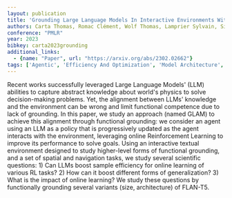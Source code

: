 ```yaml
---
layout: publication
title: 'Grounding Large Language Models In Interactive Environments With Online Reinforcement Learning'
authors: Carta Thomas, Romac Clément, Wolf Thomas, Lamprier Sylvain, Sigaud Olivier, Oudeyer Pierre-yves
conference: "PMLR"
year: 2023
bibkey: carta2023grounding
additional_links:
  - {name: "Paper", url: "https://arxiv.org/abs/2302.02662"}
tags: ['Agentic', 'Efficiency And Optimization', 'Model Architecture', 'RAG', 'Reinforcement Learning']
---
```

Recent works successfully leveraged Large Language Models' (LLM) abilities to capture abstract knowledge about world's physics to solve decision-making problems. Yet, the alignment between LLMs' knowledge and the environment can be wrong and limit functional competence due to lack of grounding. In this paper, we study an approach (named GLAM) to achieve this alignment through functional grounding: we consider an agent using an LLM as a policy that is progressively updated as the agent interacts with the environment, leveraging online Reinforcement Learning to improve its performance to solve goals. Using an interactive textual environment designed to study higher-level forms of functional grounding, and a set of spatial and navigation tasks, we study several scientific questions: 1) Can LLMs boost sample efficiency for online learning of various RL tasks? 2) How can it boost different forms of generalization? 3) What is the impact of online learning? We study these questions by functionally grounding several variants (size, architecture) of FLAN-T5.

